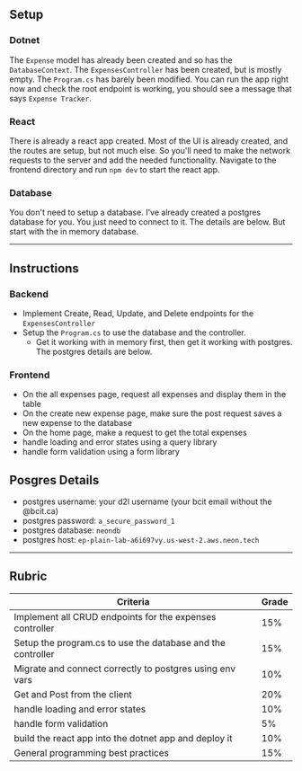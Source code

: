 
## Setup

### Dotnet 

The `Expense` model has already been created and so has the `DatabaseContext`. The `ExpensesController` has been created, but is mostly empty. The `Program.cs` has barely been modified. You can run the app right now and check the root endpoint is working, you should see a message that says `Expense Tracker`.

### React 

There is already a react app created. Most of the UI is already created, and the routes are setup, but not much else. So you'll need to make the network requests to the server and add the needed functionality. Navigate to the frontend directory and run `npm dev` to start the react app.


### Database

You don't need to setup a database. I've already created a postgres database for you. You just need to connect to it. The details are below. But start with the in memory database. 

---

## Instructions

### Backend 

* Implement Create, Read, Update, and Delete endpoints for the `ExpensesController`
* Setup the `Program.cs` to use the database and the controller. 
  * Get it working with in memory first, then get it working with postgres. The postgres details are below.

### Frontend

* On the all expenses page, request all expenses and display them in the table
* On the create new expense page, make sure the post request saves a new expense to the database
* On the home page, make a request to get the total expenses
* handle loading and error states using a query library
* handle form validation using a form library

## Posgres Details

* postgres username:  your d2l username (your bcit email without the @bcit.ca)
* postgres password: `a_secure_password_1`
* postgres database: `neondb`
* postgres host: `ep-plain-lab-a6i697vy.us-west-2.aws.neon.tech`

---

## Rubric


| Criteria                                                    | Grade |
| ----------------------------------------------------------- | ----- |
| Implement all CRUD endpoints for the expenses controller    | 15%   |
| Setup the program.cs to use the database and the controller | 15%   |
| Migrate and connect correctly to postgres using env vars    | 10%   |
| Get and Post from the client                                | 20%   |
| handle loading and error states                             | 10%   |
| handle form validation                                      | 5%    |
| build the react app into the dotnet app and deploy it       | 10%   |
| General programming best practices                          | 15%   |
